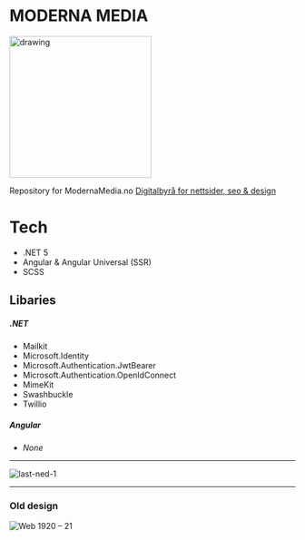 # MODERNA MEDIA

<img src="https://user-images.githubusercontent.com/13099896/143935301-8c864c4d-c471-462b-a582-1b204b803e7e.png" alt="drawing" width="250"/>

Repository for ModernaMedia.no [Digitalbyrå for nettsider, seo & design](https://modernamedia.no)

# Tech

- .NET 5
- Angular & Angular Universal (SSR)
- SCSS

## Libaries

##### .NET
- Mailkit
- Microsoft.Identity
- Microsoft.Authentication.JwtBearer
- Microsoft.Authentication.OpenIdConnect
- MimeKit
- Swashbuckle
- Twillio

##### Angular
- *None*
-------

![last-ned-_1_](https://user-images.githubusercontent.com/13099896/143934387-488d6cbc-0200-4b72-8c15-bd0c730671df.jpg)
___
### Old design
![Web 1920 – 21](https://user-images.githubusercontent.com/13099896/113148067-bb65dd00-9231-11eb-8efa-44afaadd9fa3.png)
